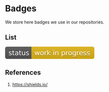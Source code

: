 # Badges
We store here badges we use in our repositories.

## List
![work in progress](status-work-in-progress.svg)

## References
1. https://shields.io/
